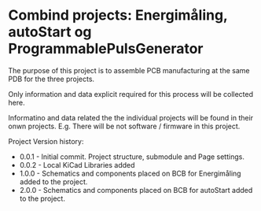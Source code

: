 # Combind projects: Energimåling, autoStart og ProgrammablePulsGenerator

The purpose of this project is to assemble PCB manufacturing at the same PDB for the three projects.

Only information and data explicit required for this process will be collected here.

Informatino and data related the the individual projects will be found in their onwn projects. E.g. There will be not software / firmware in this project.

Project Version history:
 * 0.0.1 - Initial commit. Project structure, submodule and Page settings.
 * 0.0.2 - Local KiCad Libraries added
 * 1.0.0 - Schematics and components placed on BCB for Energimåling added to the project.
 * 2.0.0 - Schematics and components placed on BCB for autoStart added to the project.